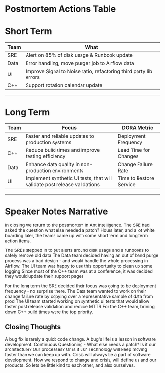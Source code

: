 # Postmortem Actions Table

# Short Term

|**Team**| **What**                          |
|----|-------------------------------------|
|SRE | Alert on 85% of disk usage & Runbook update             | 
|Data| Error handling, move purger job to Airflow data  |
|UI  | Improve Signal to Noise ratio, refactoring third party lib errors         |
|C++ | Support rotation calendar update        |

---
# Long Term

| **Team** | **Focus**                                                                 | **DORA Metric**         |
|----------|-----------------------------------------------------------------------------|-------------------------|
| SRE      | Faster and reliable updates to production systems                          | Deployment Frequency    |
| C++      | Reduce build times and improve testing efficiency                          | Lead Time for Changes   |
| Data     | Enhance data quality in non-production environments                        | Change Failure Rate     |
| UI       | Implement synthetic UI tests, that will validate post release validations  | Time to Restore Service |

---
# Speaker Notes Narrative

In closing we return to the postmortem in Ant Intelligence.
The SRE had asked the question what else needed a patch?
Hours later, and a lot white boarding later, the teams came up with some short term and long term action items.


The SREs stepped in to put alerts around disk usage and a runbooks to safely remove old data
The Data team decided having an out of band purge process was a bad design - and would handle the whole processing in Airflow.
The UI team was happy to use this opportunity to clean up some logging 
Since most of the C++ team was at a conference, it was decided they would update their support pages

For the long term the SRE decided their focus was going to be deployment frequency - no surprise there.
The Data team wanted to work on their change failure rate by copying over a representative sample of data from prod
The UI team started working on synthetic ui tests that would allow faster post release validation and reduce MTTR
For the C++ team, brining down C++ build times were the top priority.

## Closing Thoughts

A bug fix is rarely a quick code change.
A bug's life is a lesson in software development.
Continuous Questioning - What else needs a patch?
Is it our architecture? Our processes? Or is it us?
Technology will keep moving faster than we can keep up with.
Crisis will always be a part of software development.
How we respond to change and crisis, will define us and our products.
So lets be little kind to each other, and also ourselves.


